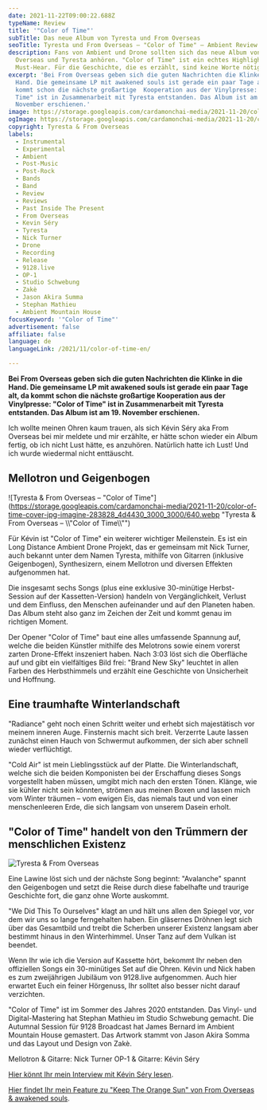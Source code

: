 ```yaml
---
date: 2021-11-22T09:00:22.688Z
typeName: Review
title: '"Color of Time"'
subTitle: Das neue Album von Tyresta und From Overseas
seoTitle: Tyresta und From Overseas – "Color of Time" – Ambient Review
description: Fans von Ambient und Drone sollten sich das neue Album von From
  Overseas und Tyresta anhören. "Color of Time" ist ein echtes Highlight und
  Must-Hear. Für die Geschichte, die es erzählt, sind keine Worte nötig.
excerpt: 'Bei From Overseas geben sich die guten Nachrichten die Klinke in die
  Hand. Die gemeinsame LP mit awakened souls ist gerade ein paar Tage alt, da
  kommt schon die nächste großartige  Kooperation aus der Vinylpresse: "Color of
  Time" ist in Zusammenarbeit mit Tyresta entstanden. Das Album ist am 19.
  November erschienen.'
image: https://storage.googleapis.com/cardamonchai-media/2021-11-20/color-of-time-2-jpg-imagine-283828_483a24_1024_768/640.webp
ogImage: https://storage.googleapis.com/cardamonchai-media/2021-11-20/color-of-time-fb-1-png-imagine-b8c898_a2ac86_1200_628/640.webp
copyright: Tyresta & From Overseas
labels:
  - Instrumental
  - Experimental
  - Ambient
  - Post-Music
  - Post-Rock
  - Bands
  - Band
  - Review
  - Reviews
  - Past Inside The Present
  - From Overseas
  - Kevin Séry
  - Tyresta
  - Nick Turner
  - Drone
  - Recording
  - Release
  - 9128.live
  - OP-1
  - Studio Schwebung
  - Zakè
  - Jason Akira Summa
  - Stephan Mathieu
  - Ambient Mountain House
focusKeyword: '"Color of Time"'
advertisement: false
affiliate: false
language: de
languageLink: /2021/11/color-of-time-en/

---
```


**Bei From Overseas geben sich die guten Nachrichten die Klinke in die Hand. Die gemeinsame LP mit awakened souls ist gerade ein paar Tage alt, da kommt schon die nächste großartige Kooperation aus der Vinylpresse: "Color of Time" ist in Zusammenarbeit mit Tyresta entstanden. Das Album ist am 19. November erschienen.**

Ich wollte meinen Ohren kaum trauen, als sich Kévin Séry aka From Overseas bei mir meldete und mir erzählte, er hätte schon wieder ein Album fertig, ob ich nicht Lust hätte, es anzuhören. Natürlich hatte ich Lust! Und ich wurde wiedermal nicht enttäuscht.

## Mellotron und Geigenbogen

![Tyresta & From Overseas – "Color of Time"](https://storage.googleapis.com/cardamonchai-media/2021-11-20/color-of-time-cover-jpg-imagine-283828_4d4430_3000_3000/640.webp "Tyresta & From Overseas – \\\\"Color of Time\\\\"")

Für Kévin ist "Color of Time" ein weiterer wichtiger Meilenstein. Es ist ein Long Distance Ambient Drone Projekt, das er gemeinsam mit Nick Turner, auch bekannt unter dem Namen Tyresta, mithilfe von Gitarren (inklusive Geigenbogen), Synthesizern, einem Mellotron und diversen Effekten aufgenommen hat.

Die insgesamt sechs Songs (plus eine exklusive 30-minütige Herbst-Session auf der Kassetten-Version) handeln von Vergänglichkeit, Verlust und dem Einfluss, den Menschen aufeinander und auf den Planeten haben. Das Album steht also ganz im Zeichen der Zeit und kommt genau im richtigen Moment.

Der Opener "Color of Time" baut eine alles umfassende Spannung auf, welche die beiden Künstler mithilfe des Melotrons sowie einem vorerst zarten Drone-Effekt inszeniert haben. Nach 3:03 löst sich die Oberfläche auf und gibt ein vielfältiges Bild frei: "Brand New Sky" leuchtet in allen Farben des Herbsthimmels und erzählt eine Geschichte von Unsicherheit und Hoffnung.

## Eine traumhafte Winterlandschaft

"Radiance" geht noch einen Schritt weiter und erhebt sich majestätisch vor meinem inneren Auge. Finsternis macht sich breit. Verzerrte Laute lassen zunächst einen Hauch von Schwermut aufkommen, der sich aber schnell wieder verflüchtigt.

"Cold Air" ist mein Lieblingsstück auf der Platte. Die Winterlandschaft, welche sich die beiden Komponisten bei der Erschaffung dieses Songs vorgestellt haben müssen, umgibt mich nach den ersten Tönen. Klänge, wie sie kühler nicht sein könnten, strömen aus meinen Boxen und lassen mich vom Winter träumen – vom ewigen Eis, das niemals taut und von einer menschenleeren Erde, die sich langsam von unserem Dasein erholt.

## "Color of Time" handelt von den Trümmern der menschlichen Existenz

![Tyresta & From Overseas](https://storage.googleapis.com/cardamonchai-media/2021-11-20/color-of-time-5-jpg-imagine-b8c898_9ba580_1024_768/640.webp 'Tyresta & From Overseas')

Eine Lawine löst sich und der nächste Song beginnt: "Avalanche" spannt den Geigenbogen und setzt die Reise durch diese fabelhafte und traurige Geschichte fort, die ganz ohne Worte auskommt.

"We Did This To Ourselves" klagt an und hält uns allen den Spiegel vor, vor dem wir uns so lange ferngehalten haben. Ein gläsernes Dröhnen legt sich über das Gesamtbild und treibt die Scherben unserer Existenz langsam aber bestimmt hinaus in den Winterhimmel. Unser Tanz auf dem Vulkan ist beendet.

Wenn Ihr wie ich die Version auf Kassette hört, bekommt Ihr neben den offiziellen Songs ein 30-minütiges Set auf die Ohren. Kévin und Nick haben es zum zweijährigen Jubiläum von 9128.live aufgenommen. Auch hier erwartet Euch ein feiner Hörgenuss, Ihr solltet also besser nicht darauf verzichten.

"Color of Time" ist im Sommer des Jahres 2020 entstanden. Das Vinyl- und Digital-Mastering hat Stephan Mathieu im Studio Schwebung gemacht. Die Autumnal Session für 9128 Broadcast hat James Bernard im Ambient Mountain House gemastert. Das Artwork stammt von Jason Akira Somma und das Layout und Design von Zakè.

Mellotron & Gitarre: Nick Turner OP-1 & Gitarre: Kévin Séry

[Hier könnt Ihr mein Interview mit Kévin Séry lesen](/2020/04/from-overseas-interview/).

[Hier findet Ihr mein Feature zu "Keep The Orange Sun" von From Overseas & awakened souls](/2021/09/keep-the-orange-sun/).
